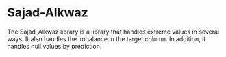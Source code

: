 # Sajad-Alkwaz
The Sajad_Alkwaz library is a library that handles extreme values ​​in several ways. It also handles the imbalance in the target column. In addition, it handles null values ​​by prediction.
